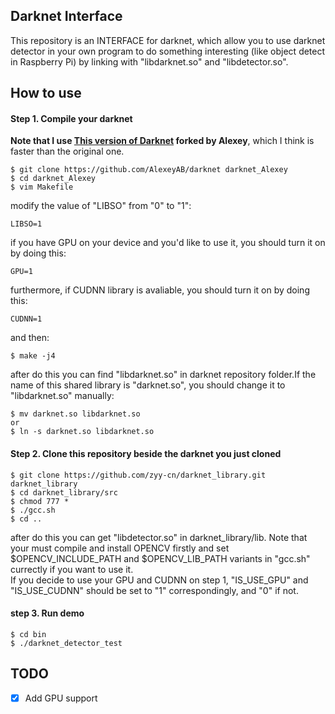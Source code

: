 ## Darknet Interface

This repository is an INTERFACE for darknet, which allow you to use darknet detector in your own program to do something interesting (like object detect in Raspberry Pi) by linking with "libdarknet.so" and "libdetector.so".

## How to use
#### Step 1. Compile your darknet
**Note that I use [This version of Darknet](https://github.com/AlexeyAB/darknet) forked by Alexey**, which I think is faster than the original one.
```
$ git clone https://github.com/AlexeyAB/darknet darknet_Alexey
$ cd darknet_Alexey
$ vim Makefile
```
modify the value of "LIBSO" from "0" to "1":
```
LIBSO=1
```
if you have GPU on your device and you'd like to use it, you should turn it on by doing this:
```
GPU=1
```
furthermore, if CUDNN library is avaliable, you should turn it on by doing this:
```
CUDNN=1
```
and then:
```
$ make -j4
```
after do this you can find "libdarknet.so" in darknet repository folder.If the name of this shared library is "darknet.so", you should change it to "libdarknet.so" manually:
```
$ mv darknet.so libdarknet.so
or
$ ln -s darknet.so libdarknet.so
```

#### Step 2. Clone this repository beside the darknet you just cloned
```
$ git clone https://github.com/zyy-cn/darknet_library.git darknet_library
$ cd darknet_library/src
$ chmod 777 *
$ ./gcc.sh
$ cd ..
```
after do this you can get "libdetector.so" in darknet_library/lib. Note that your must compile and install OPENCV firstly and set $OPENCV_INCLUDE_PATH and $OPENCV_LIB_PATH variants in "gcc.sh" currectly if you want to use it.   
If you decide to use your GPU and CUDNN on step 1, "IS_USE_GPU" and "IS_USE_CUDNN" should be set to "1" correspondingly, and "0" if not.

#### step 3. Run demo
```
$ cd bin
$ ./darknet_detector_test
```

## TODO
- [x] Add GPU support

